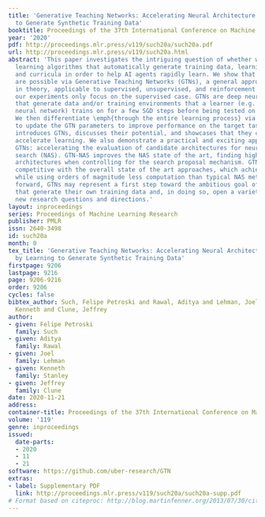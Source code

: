 ```yaml
---
title: 'Generative Teaching Networks: Accelerating Neural Architecture Search by Learning
  to Generate Synthetic Training Data'
booktitle: Proceedings of the 37th International Conference on Machine Learning
year: '2020'
pdf: http://proceedings.mlr.press/v119/such20a/such20a.pdf
url: http://proceedings.mlr.press/v119/such20a.html
abstract: 'This paper investigates the intriguing question of whether we can create
  learning algorithms that automatically generate training data, learning environments,
  and curricula in order to help AI agents rapidly learn. We show that such algorithms
  are possible via Generative Teaching Networks (GTNs), a general approach that is,
  in theory, applicable to supervised, unsupervised, and reinforcement learning, although
  our experiments only focus on the supervised case. GTNs are deep neural networks
  that generate data and/or training environments that a learner (e.g. a freshly initialized
  neural network) trains on for a few SGD steps before being tested on a target task.
  We then differentiate \emph{through the entire learning process} via meta-gradients
  to update the GTN parameters to improve performance on the target task. This paper
  introduces GTNs, discusses their potential, and showcases that they can substantially
  accelerate learning. We also demonstrate a practical and exciting application of
  GTNs: accelerating the evaluation of candidate architectures for neural architecture
  search (NAS). GTN-NAS improves the NAS state of the art, finding higher performing
  architectures when controlling for the search proposal mechanism. GTN-NAS also is
  competitive with the overall state of the art approaches, which achieve top performance
  while using orders of magnitude less computation than typical NAS methods. Speculating
  forward, GTNs may represent a first step toward the ambitious goal of algorithms
  that generate their own training data and, in doing so, open a variety of interesting
  new research questions and directions.'
layout: inproceedings
series: Proceedings of Machine Learning Research
publisher: PMLR
issn: 2640-3498
id: such20a
month: 0
tex_title: 'Generative Teaching Networks: Accelerating Neural Architecture Search
  by Learning to Generate Synthetic Training Data'
firstpage: 9206
lastpage: 9216
page: 9206-9216
order: 9206
cycles: false
bibtex_author: Such, Felipe Petroski and Rawal, Aditya and Lehman, Joel and Stanley,
  Kenneth and Clune, Jeffrey
author:
- given: Felipe Petroski
  family: Such
- given: Aditya
  family: Rawal
- given: Joel
  family: Lehman
- given: Kenneth
  family: Stanley
- given: Jeffrey
  family: Clune
date: 2020-11-21
address: 
container-title: Proceedings of the 37th International Conference on Machine Learning
volume: '119'
genre: inproceedings
issued:
  date-parts:
  - 2020
  - 11
  - 21
software: https://github.com/uber-research/GTN
extras:
- label: Supplementary PDF
  link: http://proceedings.mlr.press/v119/such20a/such20a-supp.pdf
# Format based on citeproc: http://blog.martinfenner.org/2013/07/30/citeproc-yaml-for-bibliographies/
---
```

